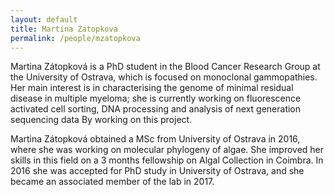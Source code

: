 ```yaml
---
layout: default
title: Martina Zatopkova
permalink: /people/mzatopkova
---
```


Martina Zátopková is a PhD student in the Blood Cancer Research Group at the University of Ostrava, which is focused on monoclonal gammopathies. Her main interest is in characterising the genome of minimal residual disease in multiple myeloma; she is currently working on fluorescence activated cell sorting, DNA processing and analysis of next generation sequencing data By working on this project.

Martina Zátopková obtained a MSc from University of Ostrava in 2016, where she was working on molecular phylogeny of algae. She improved her skills in this field on a 3 months fellowship on Algal Collection in Coimbra.
In 2016 she was accepted for PhD study in University of Ostrava, and she became an associated member of the lab in 2017.
